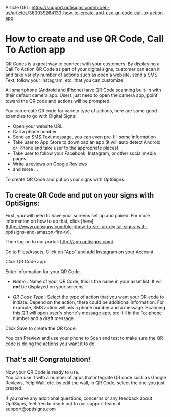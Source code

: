 Article URL: https://support.optisigns.com/hc/en-us/articles/360039264133-how-to-create-and-use-qr-code-call-to-action-app

# How to create and use QR Code, Call To Action app

QR Codes is a great way to connect with your customers. By displaying a Call
To Action QR Code as part of your digital signs, customer can scan it and take
variety number of actions such as open a website, send a SMS Text, follow your
Instagram, etc. that you can customize.

All smartphone (Android and iPhone) have QR Code scanning built-in with their
default camera app. Users just need to open the camera app, point toward the
QR code and actions will be prompted.

You can create QR code for variety type of actions, here are some good
examples to go with Digital Signs:

  * Open your website URL
  * Call a phone number
  * Send an SMS Text message, you can even pre-fill some information
  * Take user to App Store to download an app (it will auto detect Android or iPhone and take user to the appropriate places)
  * Take user to follow your Facebook, Instagram, or other social media pages
  * Write a reviews on Google Reviews
  * and more ...

To create QR Code and put on your signs with OptiSigns.

## **To create QR Code and put on your signs with OptiSigns:**

First, you will need to have your screens set up and paired. For more
information on how to do that, click
[here](https://www.optisigns.com/blog/how-to-set-up-digital-signs-with-
optisigns-and-amazon-fire-tv).

Then log on to our portal: <http://app.optisigns.com/>

Go to Files/Assets, Click on "App" and add Instagram on your Account.

Click QR Code app:

Enter information for your QR Code.

  * _Name_ : Name of your QR Code, this is the name in your asset list. It will  _**not**_ be displayed on your screens.

  * _QR Code Type_ : Select the type of action that you want your QR code to initiate. Depend on the action, there could be additional information. For example, SMS action will ask a phone number and a message. Scanning this QR will open user's phone's message app, pre-fill in the To: phone number and a draft message.

Click Save to create the QR Code.

You can Preview and use your phone to Scan and test to make sure the QR code
is doing the actions you want it to do.

## **That's all! Congratulation!**

Now your QR Code is ready to use.  
You can use it with a number of apps that integrate QR code such as Google
Reviews, Yelp Wall, etc. by edit the wall, in QR Code, select the one you just
created.

If you have any additional questions, concerns or any feedback about
OptiSigns, feel free to reach out to our support team at
[support@optisigns.com](mailto:support@optisigns.com)

